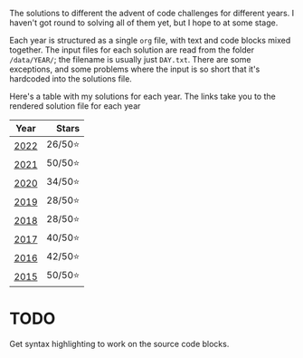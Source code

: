 The solutions to different the advent of code challenges for different years. I haven't got round to solving all of them yet, but I hope to at some stage.

Each year is structured as a single `org` file, with text and code blocks mixed together. The input files for each solution are read from the folder `/data/YEAR/`; the filename is usually just `DAY.txt`. There are some exceptions, and some problems where the input is so short that it's hardcoded into the solutions file.

Here's a table with my solutions for each year. The links take you to the rendered solution file for each year

|       Year       |   Stars |
|:----------------:|--------:|
| [2022](2022.org) | 26/50⭐ |
| [2021](2021.org) | 50/50⭐ |
| [2020](2020.org) | 34/50⭐ |
| [2019](2019.org) | 28/50⭐ |
| [2018](2018.org) | 28/50⭐ |
| [2017](2017.org) | 40/50⭐ |
| [2016](2016.org) | 42/50⭐ |
| [2015](2015.org) | 50/50⭐ |

# TODO

Get syntax highlighting to work on the source code blocks.
